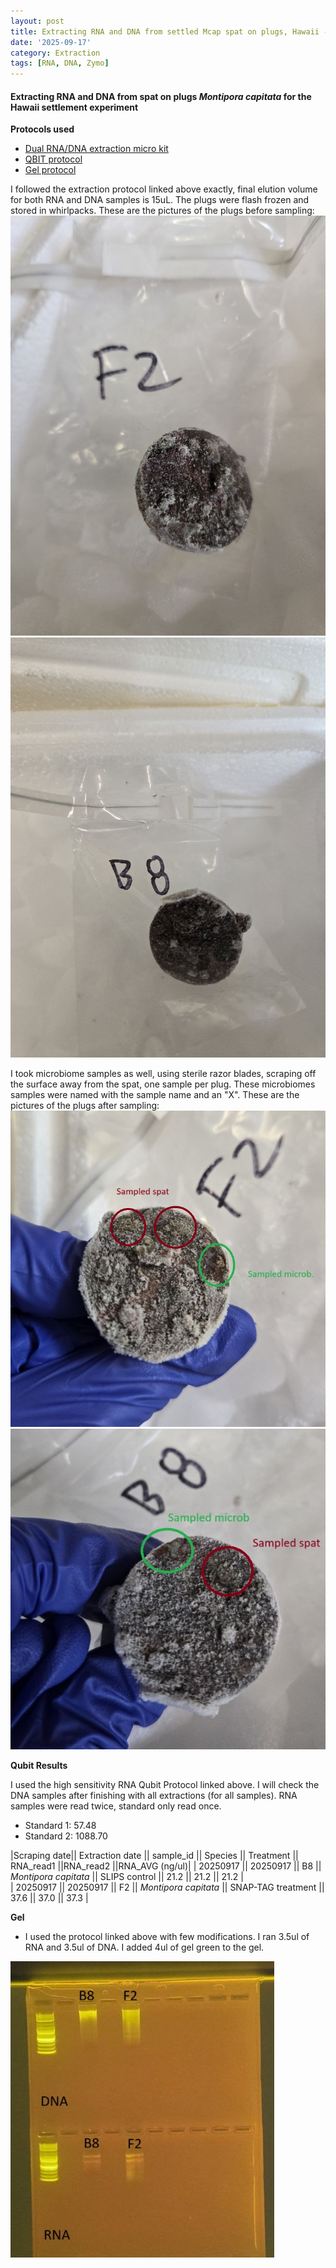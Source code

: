 ```yaml
---
layout: post
title: Extracting RNA and DNA from settled Mcap spat on plugs, Hawaii - 091725
date: '2025-09-17'
category: Extraction
tags: [RNA, DNA, Zymo]
---
```


#### Extracting RNA and DNA from spat on plugs _Montipora capitata_ for the Hawaii settlement experiment

**Protocols used**

- [Dual RNA/DNA extraction micro kit](https://fscucchia-labnotebooks.github.io/FScucchia_Putnam_Lab_Notebook/DNA-RNA-extraction-Zymo-kit/)
- [QBIT protocol](https://github.com/meschedl/MESPutnam_Open_Lab_Notebook/blob/master/_posts/2019-03-08-Qubit-Protocol.md)
- [Gel protocol](https://github.com/Kterpis/Putnam_Lab_Notebook/blob/master/_posts/2021-10-08-20211008-RNA-DNA-extractions-from-E5-project.md)

I followed the extraction protocol linked above exactly, final elution volume for both RNA and DNA samples is 15uL. 
The plugs were flash frozen and stored in whirlpacks. These are the pictures of the plugs before sampling:
![F2_before.jpg](https://github.com/FScucchia-LabNotebooks/FScucchia_Putnam_Lab_Notebook/blob/master/images/F2_before.jpg?raw=true)
![B8_before.jpg](https://github.com/FScucchia-LabNotebooks/FScucchia_Putnam_Lab_Notebook/blob/master/images/B8_before.jpg?raw=true)

I took microbiome samples as well, using sterile razor blades, scraping off the surface away from the spat, one sample per plug. These microbiomes samples were named with the sample name and an "X". These are the pictures of the plugs after sampling:
![F2_after.jpg](https://github.com/FScucchia-LabNotebooks/FScucchia_Putnam_Lab_Notebook/blob/master/images/F2_after.jpg?raw=true)
![B8_after.jpg](https://github.com/FScucchia-LabNotebooks/FScucchia_Putnam_Lab_Notebook/blob/master/images/B8_after.jpg?raw=true)

**Qubit Results**

I used the high sensitivity RNA Qubit Protocol linked above. I will check the DNA samples after finishing with all extractions (for all samples). RNA samples were read twice, standard only read once.

- Standard 1: 57.48
- Standard 2: 1088.70

|Scraping date|| Extraction date || sample_id || Species || Treatment || RNA_read1 ||RNA_read2 ||RNA_AVG (ng/ul)|
| 20250917 || 20250917 || B8 || *Montipora capitata*  || SLIPS control  || 21.2   || 21.2     || 21.2  |           
| 20250917 || 20250917 || F2  || *Montipora capitata* || SNAP-TAG treatment  ||  37.6     ||  37.0    || 37.3  |

**Gel**
- I used the protocol linked above with few modifications. I ran 3.5ul of RNA and 3.5ul of DNA. I added 4ul of gel green to the gel.

![Gel_DNA_RNA_17Sept2025.jpg](https://github.com/FScucchia-LabNotebooks/FScucchia_Putnam_Lab_Notebook/blob/master/images/Gel_DNA_RNA_17Sept2025.jpg?raw=true)




